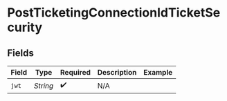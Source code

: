# PostTicketingConnectionIdTicketSecurity


## Fields

| Field              | Type               | Required           | Description        | Example            |
| ------------------ | ------------------ | ------------------ | ------------------ | ------------------ |
| `jwt`              | *String*           | :heavy_check_mark: | N/A                |                    |
